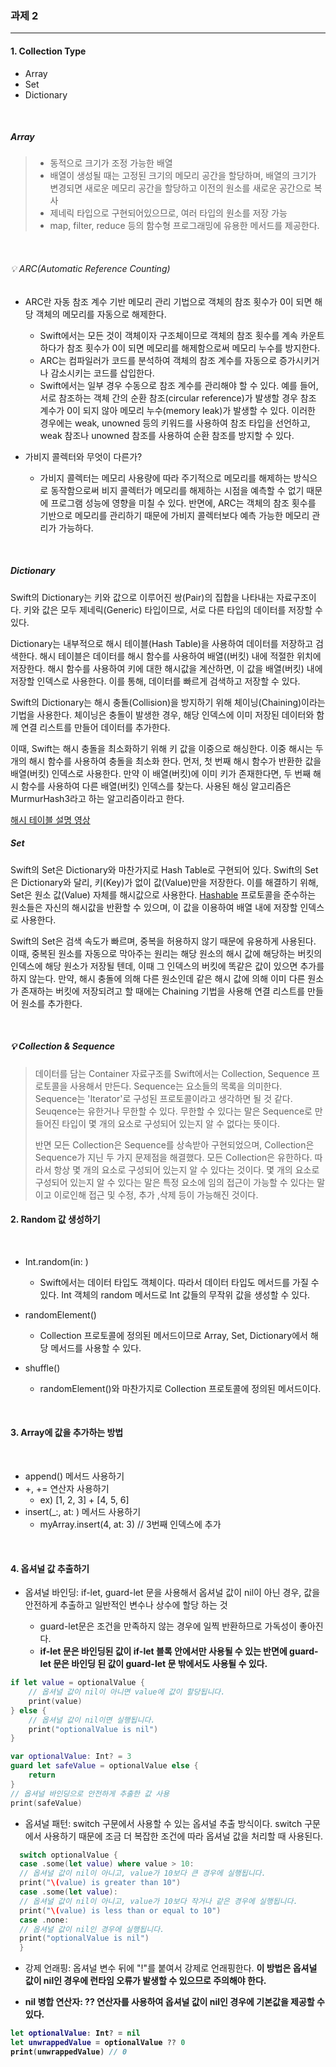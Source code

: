 ### 과제 2

---

#### 1. Collection Type

- Array
- Set
- Dictionary

<br />

##### Array

> - 동적으로 크기가 조정 가능한 배열
> - 배열이 생성될 때는 고정된 크기의 메모리 공간을 할당하며, 배열의 크기가 변경되면 새로운 메모리 공간을 할당하고 이전의 원소를 새로운 공간으로 복사
> - 제네릭 타입으로 구현되어있으므로, 여러 타입의 원소를 저장 가능
> - map, filter, reduce 등의 함수형 프로그래밍에 유용한 메서드를 제공한다.

<br />

###### 💡 ARC(Automatic Reference Counting)

- ARC란 자동 참조 계수 기반 메모리 관리 기법으로 객체의 참조 횟수가 0이 되면 해당 객체의 메모리를 자동으로 해제한다.
  <br />

  - Swift에서는 모든 것이 객체이자 구조체이므로 객체의 참조 횟수를 계속 카운트하다가 참조 횟수가 0이 되면 메모리를 해제함으로써 메모리 누수를 방지한다.
  - ARC는 컴파일러가 코드를 분석하여 객체의 참조 계수를 자동으로 증가시키거나 감소시키는 코드를 삽입한다.
  - Swift에서는 일부 경우 수동으로 참조 계수를 관리해야 할 수 있다. 예를 들어, 서로 참조하는 객체 간의 순환 참조(circular reference)가 발생할 경우 참조 계수가 0이 되지 않아 메모리 누수(memory leak)가 발생할 수 있다. 이러한 경우에는 weak, unowned 등의 키워드를 사용하여 참조 타입을 선언하고, weak 참조나 unowned 참조를 사용하여 순환 참조를 방지할 수 있다.
    <br />

- 가비지 콜렉터와 무엇이 다른가?

  - 가비지 콜렉터는 메모리 사용량에 따라 주기적으로 메모리를 해제하는 방식으로 동작함으로써 비지 콜렉터가 메모리를 해제하는 시점을 예측할 수 없기 때문에 프로그램 성능에 영향을 미칠 수 있다. 반면에, ARC는 객체의 참조 횟수를 기반으로 메모리를 관리하기 때문에 가비지 콜렉터보다 예측 가능한 메모리 관리가 가능하다.
    <br />

<br />

##### Dictionary

Swift의 Dictionary는 키와 값으로 이루어진 쌍(Pair)의 집합을 나타내는 자료구조이다. 키와 값은 모두 제네릭(Generic) 타입이므로, 서로 다른 타입의 데이터를 저장할 수 있다.

Dictionary는 내부적으로 해시 테이블(Hash Table)을 사용하여 데이터를 저장하고 검색한다. 해시 테이블은 데이터를 해시 함수를 사용하여 배열((버킷) 내에 적절한 위치에 저장한다. 해시 함수를 사용하여 키에 대한 해시값을 계산하면, 이 값을 배열(버킷) 내에 저장할 인덱스로 사용한다. 이를 통해, 데이터를 빠르게 검색하고 저장할 수 있다.

Swift의 Dictionary는 해시 충돌(Collision)을 방지하기 위해 체이닝(Chaining)이라는 기법을 사용한다. 체이닝은 충돌이 발생한 경우, 해당 인덱스에 이미 저장된 데이터와 함께 연결 리스트를 만들어 데이터를 추가한다.

이때, Swift는 해시 충돌을 최소화하기 위해 키 값을 이중으로 해싱한다. 이중 해시는 두 개의 해시 함수를 사용하여 충돌을 최소화 한다. 먼저, 첫 번째 해시 함수가 반환한 값을 배열(버킷) 인덱스로 사용한다. 만약 이 배열(버킷)에 이미 키가 존재한다면, 두 번째 해시 함수를 사용하여 다른 배열(버킷) 인덱스를 찾는다. 사용된 해싱 알고리즘은 MurmurHash3라고 하는 알고리즘이라고 한다.

[해시 테이블 설명 영상](https://www.youtube.com/watch?v=HraOg7W3VAM)
<br />

##### Set

Swift의 Set은 Dictionary와 마찬가지로 Hash Table로 구현되어 있다. Swift의 Set은 Dictionary와 달리, 키(Key)가 없이 값(Value)만을 저장한다. 이를 해결하기 위해, Set은 원소 값(Value) 자체를 해시값으로 사용한다. [Hashable](https://developer.apple.com/documentation/swift/hashable) 프로토콜을 준수하는 원소들은 자신의 해시값을 반환할 수 있으며, 이 값을 이용하여 배열 내에 저장할 인덱스로 사용한다.

Swift의 Set은 검색 속도가 빠르며, 중복을 허용하지 않기 때문에 유용하게 사용된다. 이때, 중복된 원소를 자동으로 막아주는 원리는 해당 원소의 해시 값에 해당하는 버킷의 인덱스에 해당 원소가 저장될 텐데, 이때 그 인덱스의 버킷에 똑같은 값이 있으면 추가를 하지 않는다. 만약, 해시 충돌에 의해 다른 원소인데 같은 해시 값에 의해 이미 다른 원소가 존재하는 버킷에 저장되려고 할 때에는 Chaining 기법을 사용해 연결 리스트를 만들어 원소를 추가한다.

<br />

##### 💡 Collection & Sequence

> 데이터를 담는 Container 자료구조를 Swift에서는 Collection, Sequence 프로토콜을 사용해서 만든다.
> Sequence는 요소들의 목록을 의미한다. Sequence는 'Iterator'로 구성된 프로토콜이라고 생각하면 될 것 같다.
> Seuqence는 유한거나 무한할 수 있다. 무한할 수 있다는 말은 Sequence로 만들어진 타입이 몇 개의 요소로 구성되어 있는지 알 수 없다는 뜻이다.
>
> 반면 모든 Collection은 Sequence를 상속받아 구현되었으며, Collection은 Sequence가 지닌 두 가지 문제점을 해결했다.
> 모든 Collection은 유한하다. 따라서 항상 몇 개의 요소로 구성되어 있는지 알 수 있다는 것이다.
> 몇 개의 요소로 구성되어 있는지 알 수 있다는 말은 특정 요소에 임의 접근이 가능할 수 있다는 말이고 이로인해 접근 및 수정, 추가 ,삭제 등이 가능해진 것이다.

#### 2. Random 값 생성하기

<br />

- Int.random(in: )
  - Swift에서는 데이터 타입도 객체이다. 따라서 데이터 타입도 메서드를 가질 수 있다. Int 객체의 random 메서드로 Int 값들의 무작위 값을 생성할 수 있다.
    <br />
- randomElement()

  - Collection 프로토콜에 정의된 메서드이므로 Array, Set, Dictionary에서 해당 메서드를 사용할 수 있다.
    <br />

- shuffle()
  - randomElement()와 마찬가지로 Collection 프로토콜에 정의된 메서드이다.

<br />

#### 3. Array에 값을 추가하는 방법

<br />

- append() 메서드 사용하기
- +, += 연산자 사용하기
  - ex) [1, 2, 3] + [4, 5, 6]
- insert(\_:, at: ) 메서드 사용하기
  - myArray.insert(4, at: 3) // 3번째 인덱스에 추가

<br />

#### 4. 옵셔널 값 추출하기

- 옵셔널 바인딩: if-let, guard-let 문을 사용해서 옵셔널 값이 nil이 아닌 경우, 값을 안전하게 추출하고 일반적인 변수나 상수에 할당 하는 것

  - guard-let문은 조건을 만족하지 않는 경우에 일찍 반환하므로 가독성이 좋아진다.
  - <b>if-let 문은 바인딩된 값이 if-let 블록 안에서만 사용될 수 있는 반면에 guard-let 문은 바인딩 된 값이 guard-let 문 밖에서도 사용될 수 있다.</b>

```swift
if let value = optionalValue {
    // 옵셔널 값이 nil이 아니면 value에 값이 할당됩니다.
    print(value)
} else {
    // 옵셔널 값이 nil이면 실행됩니다.
    print("optionalValue is nil")
}
```

```swift
var optionalValue: Int? = 3
guard let safeValue = optionalValue else {
    return
}
// 옵셔널 바인딩으로 안전하게 추출한 값 사용
print(safeValue)
```

- 옵셔널 패턴: switch 구문에서 사용할 수 있는 옵셔널 추출 방식이다. switch 구문에서 사용하기 때문에 조금 더 복잡한 조건에 따라 옵셔널 값을 처리할 때 사용된다.

```swift
  switch optionalValue {
  case .some(let value) where value > 10:
  // 옵셔널 값이 nil이 아니고, value가 10보다 큰 경우에 실행됩니다.
  print("\(value) is greater than 10")
  case .some(let value):
  // 옵셔널 값이 nil이 아니고, value가 10보다 작거나 같은 경우에 실행됩니다.
  print("\(value) is less than or equal to 10")
  case .none:
  // 옵셔널 값이 nil인 경우에 실행됩니다.
  print("optionalValue is nil")
  }
```

- 강제 언래핑: 옵셔널 변수 뒤에 "!"를 붙여서 강제로 언래핑한다. <b> 이 방법은 옵셔널 값이 nil인 경우에 런타임 오류가 발생할 수 있으므로 주의해야 한다.<b>

- nil 병합 연산자: ?? 연산자를 사용하여 옵셔널 값이 nil인 경우에 기본값을 제공할 수 있다.

```swift
let optionalValue: Int? = nil
let unwrappedValue = optionalValue ?? 0
print(unwrappedValue) // 0
```
